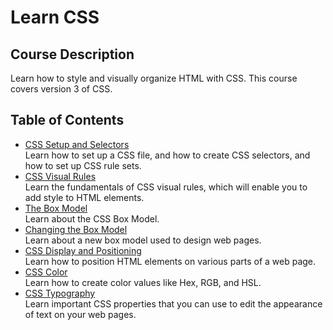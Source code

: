 # Learn CSS
## Course Description
Learn how to style and visually organize HTML with CSS. This course covers version 3 of CSS.
## Table of Contents
- [CSS Setup and Selectors](./contents/CSS%20Setup%20and%20Selectors.md)  
Learn how to set up a CSS file, and how to create CSS selectors, and how to set up CSS rule sets.
- [CSS Visual Rules](./contents/CSS%20Visual%20Rules.md)  
Learn the fundamentals of CSS visual rules, which will enable you to add style to HTML elements.
- [The Box Model](./contents/The%20Box%20Model.md)  
Learn about the CSS Box Model.
- [Changing the Box Model](./contents/Changing%20the%20Box%20Model.md)  
Learn about a new box model used to design web pages.
- [CSS Display and Positioning](./contents/CSS%20Display%20and%20Positioning.md)  
Learn how to position HTML elements on various parts of a web page.
- [CSS Color](./contents/CSS%20Color.md)  
Learn how to create color values like Hex, RGB, and HSL.
- [CSS Typography](./contents/CSS%20Typography.md)  
Learn important CSS properties that you can use to edit the appearance of text on your web pages.
